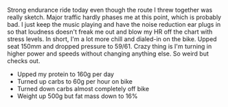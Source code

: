 Strong endurance ride today even though the route I threw together was really sketch. Major traffic hardly phases me at this point, which is probably bad. I just keep the music playing and have the noise reduction ear plugs in so that loudness doesn't freak me out and blow my HR off the chart with stress levels. In short, I'm a lot more chill and dialed-in on the bike. Upped seat 150mm and dropped pressure to 59/61. Crazy thing is I'm turning in higher power and speeds without changing anything else. So weird but checks out.

- Upped my protein to 160g per day
- Turned up carbs to 60g per hour on bike
- Turned down carbs almost completely off bike
- Weight up 500g but fat mass down to 16%